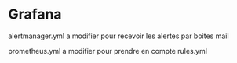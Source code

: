 # Grafana

alertmanager.yml a modifier pour recevoir les alertes par boites mail

prometheus.yml a modifier pour prendre en compte rules.yml 
